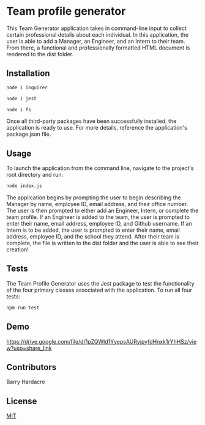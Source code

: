 # Team profile generator

This Team Generator application takes in command-line input to collect certain professional details about each individual. In this application, the user is able to add a Manager, an Engineer, and an Intern to their team. From there, a functional and professionally formatted HTML document is rendered to the dist folder.

## Installation

```bash
node i inquirer

node i jest

node i fs
```
Once all third-party packages have been successfully installed, the application is ready to use. For more details, reference the application's package.json file.
## Usage
To launch the application from the command line, navigate to the project's root directory and run:
```python
node index.js
```
The application begins by prompting the user to begin describing the Manager by name, employee ID, email address, and their office number. The user is then prompted to either add an Engineer, Intern, or complete the team profile. If an Engineer is added to the team, the user is prompted to enter their name, email address, employee ID, and Github username. If an Intern is to be added, the user is prompted to enter their name, email address, employee ID, and the school they attend. After their team is complete, the file is written to the dist folder and the user is able to see their creation!

## Tests
The Team Profile Generator uses the Jest package to test the functionality of the four primary classes associated with the application. To run all four tests:
```bash
npm run test
```
## Demo
https://drive.google.com/file/d/1pZQWld1YyepsAURyjpyfdHnxk1rYhHSz/view?usp=share_link

## Contributors
Barry Hardacre



## License

[MIT](https://choosealicense.com/licenses/mit/)
